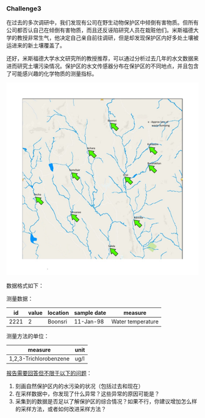 ### Challenge3

在过去的多次调研中，我们发现有公司在野生动物保护区中倾倒有害物质。但所有公司都否认自己在倾倒有害物质，而且还反诬陷研究人员在栽赃他们。米斯福德大学的教授非常生气，他决定自己亲自前往调研，但是却发现保护区内好多处土壤被运进来的新土壤覆盖了。

还好，米斯福德大学水文研究所的教授推荐，可以通过分析过去几年的水文数据来进而研究土壤污染情况。保护区的水文传感器分布在保护区的不同地点，并且包含了可能感兴趣的化学物质的测量指标。

![Waterways Final](WaterwaysFinal.jpg)

数据格式如下：

测量数据：

| id   | value | location | sample date | measure           |
| ---- | ----- | -------- | ----------- | ----------------- |
| 2221 | 2     | Boonsri  | 11-Jan-98   | Water temperature |

测量方法的单位：

| measure                | unit |
| ---------------------- | ---- |
| 1,2,3-Trichlorobenzene | ug/l |

<u>报告需要回答但不限于以下的问题</u>：

1. 刻画自然保护区内的水污染的状况（包括过去和现在）
2. 在采样数据中，你发现了什么异常？这些异常的原因可能是？
3. 采集到的数据是否足以了解保护区的综合情况？如果不行，你建议增加怎么样的采样方法，或者如何改进采样方法？